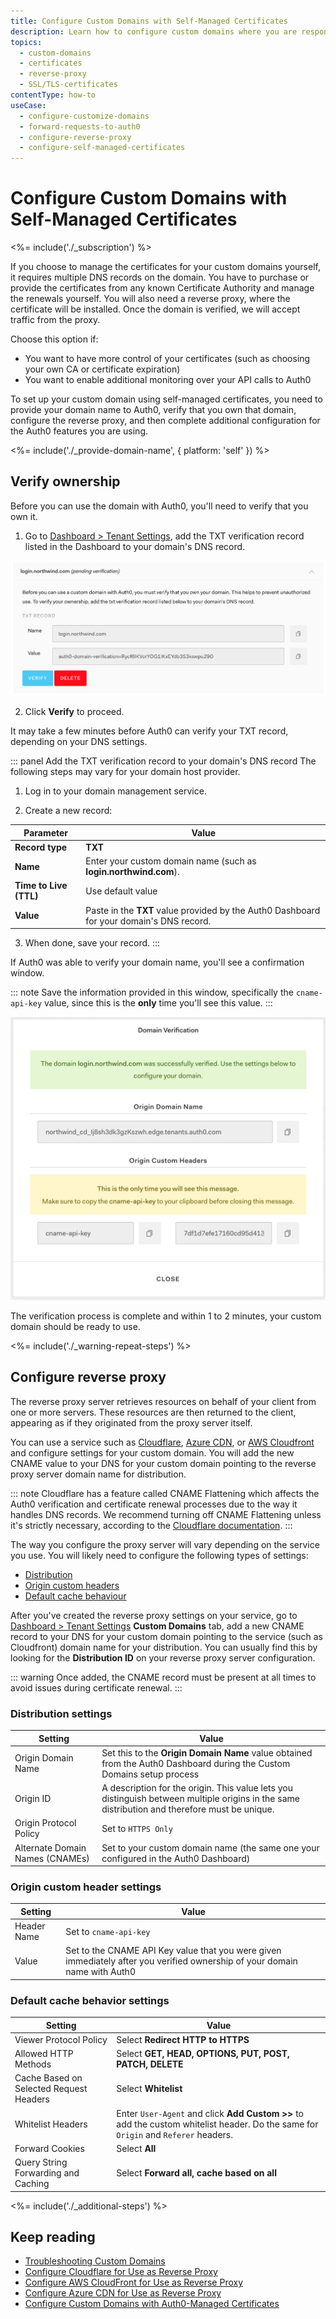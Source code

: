 ```yaml
---
title: Configure Custom Domains with Self-Managed Certificates
description: Learn how to configure custom domains where you are responsible for SSL/TLS certificates, the reverse proxy to handle SSL termination, and forwarding requests to Auth0. 
topics:
  - custom-domains
  - certificates
  - reverse-proxy
  - SSL/TLS-certificates
contentType: how-to
useCase: 
  - configure-customize-domains
  - forward-requests-to-auth0
  - configure-reverse-proxy
  - configure-self-managed-certificates
---
```

# Configure Custom Domains with Self-Managed Certificates

<%= include('./_subscription') %>

If you choose to manage the certificates for your custom domains yourself, it requires multiple DNS records on the domain. You have to purchase or provide the certificates from any known Certificate Authority and manage the renewals yourself. You will also need a reverse proxy, where the certificate will be installed. Once the domain is verified, we will accept traffic from the proxy.

Choose this option if:

* You want to have more control of your certificates (such as choosing your own CA or certificate expiration)
* You want to enable additional monitoring over your API calls to Auth0

To set up your custom domain using self-managed certificates, you need to provide your domain name to Auth0, verify that you own that domain, configure the reverse proxy, and then complete additional configuration for the Auth0 features you are using.

<%= include('./_provide-domain-name', { platform: 'self' }) %>

## Verify ownership

Before you can use the domain with Auth0, you'll need to verify that you own it. 

1. Go to [Dashboard > Tenant Settings](${manage_url}/#/tenant), add the TXT verification record listed in the Dashboard to your domain's DNS record.

  ![DSN Record](/media/articles/custom-domains/self-managed.png)

2. Click **Verify** to proceed.

  It may take a few minutes before Auth0 can verify your TXT record, depending on your DNS settings.

::: panel Add the TXT verification record to your domain's DNS record
The following steps may vary for your domain host provider.

1. Log in to your domain management service.

2. Create a new record:

  | Parameter | Value |
  | -- | -- |
  | **Record type** | **TXT** |
  | **Name** | Enter your custom domain name (such as **login.northwind.com**). |
  | **Time to Live (TTL)** | Use default value |
  | **Value** | Paste in the **TXT** value provided by the Auth0 Dashboard for your domain's DNS record. |

3. When done, save your record.
:::

  If Auth0 was able to verify your domain name, you'll see a confirmation window. 

  ::: note
  Save the information provided in this window, specifically the `cname-api-key` value, since this is the **only** time you'll see this value.
  :::

  ![Domain Verification](/media/articles/custom-domains/api-key.png)

  The verification process is complete and within 1 to 2 minutes, your custom domain should be ready to use.

<%= include('./_warning-repeat-steps') %>

## Configure reverse proxy

The reverse proxy server retrieves resources on behalf of your client from one or more servers. These resources are then returned to the client, appearing as if they originated from the proxy server itself.

You can use a service such as [Cloudflare](/custom-domains/set-up-cloudflare), [Azure CDN](/custom-domains/set-up-azure-cdn), or [AWS Cloudfront](/custom-domains/set-up-cloudfront) and configure settings for your custom domain. You will add the new CNAME value to your DNS for your custom domain pointing to the reverse proxy server domain name for distribution. 

::: note
Cloudflare has a feature called CNAME Flattening which affects the Auth0 verification and certificate renewal processes due to the way it handles DNS records. We recommend turning off CNAME Flattening unless it's strictly necessary, according to the [Cloudflare documentation](https://support.cloudflare.com/hc/en-us/articles/200169056-Understand-and-configure-CNAME-Flattening).
:::

The way you configure the proxy server will vary depending on the service you use. You will likely need to configure the following types of settings:

* [Distribution](#distribution-settings)
* [Origin custom headers](#origin-custom-header-settings)
* [Default cache behaviour](#default-cache-behavior-settings)

After you've created the reverse proxy settings on your service, go to [Dashboard > Tenant Settings](${manage_url}/#/tenant) **Custom Domains** tab, add a new CNAME record to your DNS for your custom domain pointing to the service (such as Cloudfront) domain name for your distribution. You can usually find this by looking for the **Distribution ID** on your reverse proxy server configuration. 

::: warning
Once added, the CNAME record must be present at all times to avoid issues during certificate renewal.
:::

### Distribution settings

  | Setting | Value |
  | - | - |
  | Origin Domain Name | Set this to the **Origin Domain Name** value obtained from the Auth0 Dashboard during the Custom Domains setup process |
  | Origin ID | A description for the origin. This value lets you distinguish between multiple origins in the same distribution and therefore must be unique. |
  | Origin Protocol Policy | Set to `HTTPS Only` |
  | Alternate Domain Names (CNAMEs) | Set to your custom domain name (the same one your configured in the Auth0 Dashboard) |

### Origin custom header settings

  | Setting | Value |
  | -- | -- |
  | Header Name | Set to `cname-api-key` |
  | Value | Set to the CNAME API Key value that you were given immediately after you verified ownership of your domain name with Auth0 |

### Default cache behavior settings

  | Setting | Value |
  | - | - |
  | Viewer Protocol Policy | Select **Redirect HTTP to HTTPS** |
  | Allowed HTTP Methods | Select **GET, HEAD, OPTIONS, PUT, POST, PATCH, DELETE** |
  | Cache Based on Selected Request Headers | Select **Whitelist** |
  | Whitelist Headers | Enter `User-Agent` and click **Add Custom >>** to add the custom whitelist header. Do the same for `Origin` and `Referer` headers. |
  | Forward Cookies | Select **All** |
  | Query String Forwarding and Caching | Select **Forward all, cache based on all** |

<%= include('./_additional-steps') %>

## Keep reading

* [Troubleshooting Custom Domains](/custom-domains/troubleshoot)
* [Configure Cloudflare for Use as Reverse Proxy](/custom-domains/set-up-cloudflare)
* [Configure AWS CloudFront for Use as Reverse Proxy](/custom-domains/set-up-cloudfront)
* [Configure Azure CDN for Use as Reverse Proxy](/custom-domains/set-up-azure-cdn)
* [Configure Custom Domains with Auth0-Managed Certificates](/custom-domains/auth0-managed-certificates)